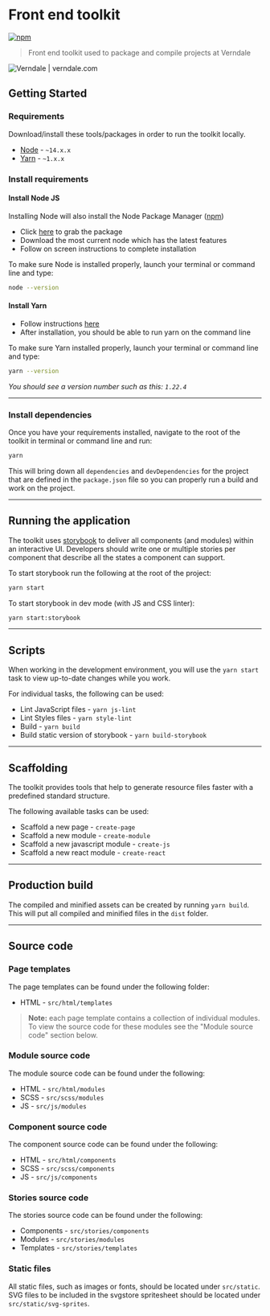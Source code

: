 # Front end toolkit

[![npm][npm-image]]()

> Front end toolkit used to package and compile projects at Verndale

![Verndale | verndale.com](src/static/images/logo-verndale.png 'Verndale')

## Getting Started

### Requirements

Download/install these tools/packages in order to run the toolkit locally.

- [Node][node-url] - `~14.x.x`
- [Yarn][yarn-url] - `~1.x.x`

### Install requirements

#### Install Node JS

Installing Node will also install the Node Package Manager ([npm][npm-url])

- Click [here][node-url] to grab the package
- Download the most current node which has the latest features
- Follow on screen instructions to complete installation

To make sure Node is installed properly, launch your terminal or command line and type:

```sh
node --version
```

#### Install Yarn

- Follow instructions [here][yarn-url]
- After installation, you should be able to run yarn on the command line

To make sure Yarn installed properly, launch your terminal or command line and type:

```sh
yarn --version
```

_You should see a version number such as this: `1.22.4`_

---

### Install dependencies

Once you have your requirements installed, navigate to the root of the toolkit in terminal or command line and run:

```sh
yarn
```

This will bring down all `dependencies` and `devDependencies` for the project that are defined in the `package.json` file so you can properly run a build and work on the project.

---

## Running the application

The toolkit uses [storybook](https://storybook.js.org/) to deliver all components (and modules) within an interactive UI. Developers should write one or multiple stories per component that describe all the states a component can support.

To start storybook run the following at the root of the project:

```sh
yarn start
```

To start storybook in dev mode (with JS and CSS linter):

```sh
yarn start:storybook
```

---

## Scripts

When working in the development environment, you will use the `yarn start` task to view up-to-date changes while you work.

For individual tasks, the following can be used:

- Lint JavaScript files - `yarn js-lint`
- Lint Styles files - `yarn style-lint`
- Build - `yarn build`
- Build static version of storybook - `yarn build-storybook`

---

## Scaffolding

The toolkit provides tools that help to generate resource files faster with a predefined standard structure.

The following available tasks can be used:

- Scaffold a new page - `create-page`
- Scaffold a new module - `create-module`
- Scaffold a new javascript module - `create-js`
- Scaffold a new react module - `create-react`

---

## Production build

The compiled and minified assets can be created by running `yarn build`. This will put all compiled and minified
files in the `dist` folder.

---

## Source code

### Page templates

The page templates can be found under the following folder:

- HTML - `src/html/templates`

> **Note:** each page template contains a collection of individual modules.
> To view the source code for these modules see the "Module source code" section below.

### Module source code

The module source code can be found under the following:

- HTML - `src/html/modules`
- SCSS - `src/scss/modules`
- JS - `src/js/modules`

### Component source code

The component source code can be found under the following:

- HTML - `src/html/components`
- SCSS - `src/scss/components`
- JS - `src/js/components`

### Stories source code

The stories source code can be found under the following:

- Components - `src/stories/components`
- Modules - `src/stories/modules`
- Templates - `src/stories/templates`

[node-url]: https://nodejs.org/en/
[yarn-url]: https://classic.yarnpkg.com/en/docs/install/#mac-stable
[npm-url]: https://www.npmjs.com/
[verndale-logo]: src/images/logo-verndale.png?raw=true 'Verndale'
[npm-image]: https://img.shields.io/npm/v/npm.svg

### Static files

All static files, such as images or fonts, should be located under `src/static`. SVG files to be included in the svgstore spritesheet should be located under `src/static/svg-sprites`.
